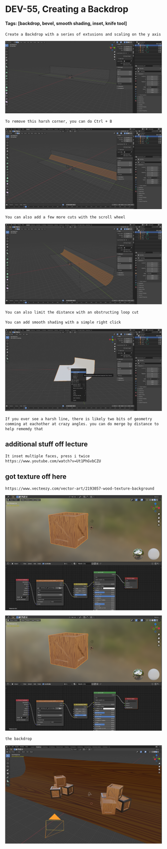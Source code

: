 # DEV-55, Creating a Backdrop
#### Tags: [backdrop, bevel, smooth shading, inset, knife tool]


    Create a Backdrop with a series of extusions and scaling on the y axis

![](../images/DEV-55/DEV-55-A.png)

    To remove this harsh corner, you can do Ctrl + B

![](../images/DEV-55/DEV-55-B.png)

    You can also add a few more cuts with the scroll wheel

![](../images/DEV-55/DEV-55-C.png)

    You can also limit the distance with an obstructing loop cut

    You can add smooth shading with a simple right click

![](../images/DEV-55/DEV-55-D.png)

    If you ever see a harsh line, there is likely two bits of geometry comming at eachother at crazy angles. you can do merge by distance to help rememdy that

## additional stuff off lecture

    It inset multiple faces, press i twice
    https://www.youtube.com/watch?v=Ut1PhGvbCZU


## got texture off here

    https://www.vecteezy.com/vector-art/2193057-wood-texture-background

![](../images/DEV-55/DEV-55-E.png)

![](../images/DEV-55/DEV-55-F.png)

    the backdrop

![](../images/DEV-55/DEV-55-G.png)